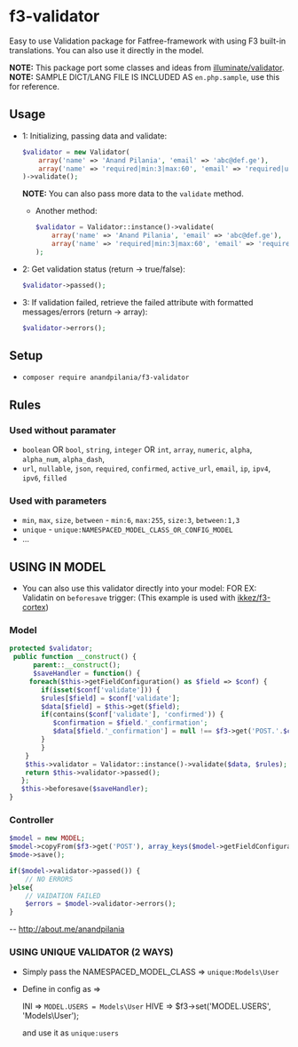 # f3-validator

Easy to use Validation package for Fatfree-framework with using F3 built-in translations. You can also use it directly in the model.

**NOTE:** This package port some classes and ideas from [illuminate/validator](https://github.com/illuminate/validator).
**NOTE:** SAMPLE DICT/LANG FILE IS INCLUDED AS `en.php.sample`, use this for reference.

## Usage

- 1: Initializing, passing data and validate:

	```php
	$validator = new Validator(
		array('name' => 'Anand Pilania', 'email' => 'abc@def.ge'),
		array('name' => 'required|min:3|max:60', 'email' => 'required|unique:Models\User|email')
	)->validate();
	```
	
	**NOTE:** You can also pass more data to the `validate` method.
	
	* Another method:
		
		```php
		$validator = Validator::instance()->validate(
			array('name' => 'Anand Pilania', 'email' => 'abc@def.ge'),
			array('name' => 'required|min:3|max:60', 'email' => 'required|unique:NAMESPACED_MODEL_CLASS_OR_CONFIG_MODEL.PARAM`|email')
		);
		```
	
- 2: Get validation status (return -> true/false):

	```php
	$validator->passed();
	```
	
- 3: If validation failed, retrieve the failed attribute with formatted messages/errors (return -> array):

	```php
	$validator->errors();
	```
		

## Setup

- `composer require anandpilania/f3-validator`
  
## Rules

### Used without paramater
 * `boolean` OR `bool`, `string`, `integer` OR `int`, `array`, `numeric`, `alpha`, `alpha_num`, `alpha_dash`,
 * `url`, `nullable`, `json`, `required`, `confirmed`, `active_url`, `email`, `ip`, `ipv4`, `ipv6`, `filled`
 
### Used with parameters
 *  `min`, `max`, `size`, `between` - `min:6`, `max:255`, `size:3`, `between:1,3`
 *  `unique` - `unique:NAMESPACED_MODEL_CLASS_OR_CONFIG_MODEL`
 *  ...
 
## USING IN MODEL
- You can also use this validator directly into your model:
FOR EX: Validatin on `beforesave` trigger: (This example is used with [ikkez/f3-cortex](https://github.com/ikkez/f3-cortex))

### Model

```php
protected $validator;
 public function __construct() {
      parent::__construct();
      $saveHandler = function() {
	 foreach($this->getFieldConfiguration() as $field => $conf) {
	    if(isset($conf['validate'])) {
		$rules[$field] = $conf['validate'];
		$data[$field] = $this->get($field);
		if(contains($conf['validate'], 'confirmed')) {
		   $confirmation = $field.'_confirmation';
		   $data[$field.'_confirmation'] = null !== $f3->get('POST.'.$confirmation)?$f3->get('POST.'.$confirmation):$f3->get('GET.'.$confirmation);
		}
	    }
	}
	$this->validator = Validator::instance()->validate($data, $rules);
	return $this->validator->passed();
   };
   $this->beforesave($saveHandler);
}
```

### Controller
```php
$model = new MODEL;
$model->copyFrom($f3->get('POST'), array_keys($model->getFieldConfiguration()));
$mode->save();

if($model->validator->passed()) {
	// NO ERRORS
}else{
	// VAIDATION FAILED
	$errors = $model->validator->errors();
}
```
--
http://about.me/anandpilania

### USING UNIQUE VALIDATOR (2 WAYS)
 * Simply pass the NAMESPACED_MODEL_CLASS => `unique:Models\User`
 * Define in config as => 
	
	INI => `MODEL.USERS = Models\User` 
	HIVE => $f3->set('MODEL.USERS', 'Models\User');
	
	and use it as `unique:users`
